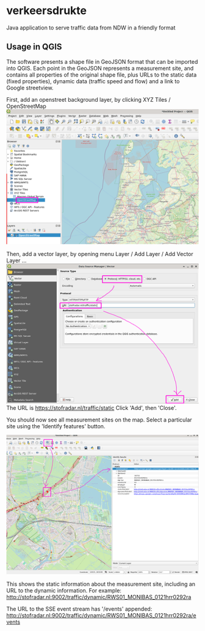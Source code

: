 # verkeersdrukte
Java application to serve traffic data from NDW in a friendly format

## Usage in QGIS
The software presents a shape file in GeoJSON format that can be imported into QGIS.
Each point in the GeoJSON represents a measurement site,
and contains all properties of the original shape file,
plus URLs to the static data (fixed properties), dynamic data (traffic speed and flow) and a link to Google streetview.

First, add an openstreet background layer,
by clicking XYZ Tiles / OpenStreetMap
![QGIS Add openstreetmap](images/qgis_osm.png)

Then, add a vector layer,  by opening menu
Layer / Add Layer / Add Vector Layer ...
![QGIS Add vector layer](images/qgis_vectorlayer.png)
The URL is https://stofradar.nl/traffic/static
Click 'Add', then 'Close'.

You should now see all measurement sites on the map.
Select a particular site using the 'Identify features' button.

![QGIS Add vector layer](images/qgis_identify.png)

This shows the static information about the measurement site,
including an URL to the dynamic information. For example:
http://stofradar.nl:9002/traffic/dynamic/RWS01_MONIBAS_0121hrr0292ra

The URL to the SSE event stream has '/events' appended:
http://stofradar.nl:9002/traffic/dynamic/RWS01_MONIBAS_0121hrr0292ra/events
